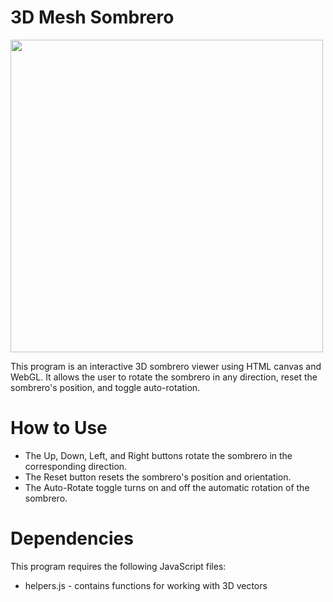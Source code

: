 # 3D Mesh Sombrero

<img src="https://user-images.githubusercontent.com/108101472/209432069-e630aa18-f260-4c35-b2b0-0b21959c2d2b.png" style="width: 500px;">

This program is an interactive 3D sombrero viewer using HTML canvas and WebGL. It allows the user to rotate the sombrero in any direction, reset the sombrero's position, and toggle auto-rotation.

# How to Use

* The Up, Down, Left, and Right buttons rotate the sombrero in the corresponding direction.
* The Reset button resets the sombrero's position and orientation.
* The Auto-Rotate toggle turns on and off the automatic rotation of the sombrero.

# Dependencies

This program requires the following JavaScript files:

* helpers.js - contains functions for working with 3D vectors

